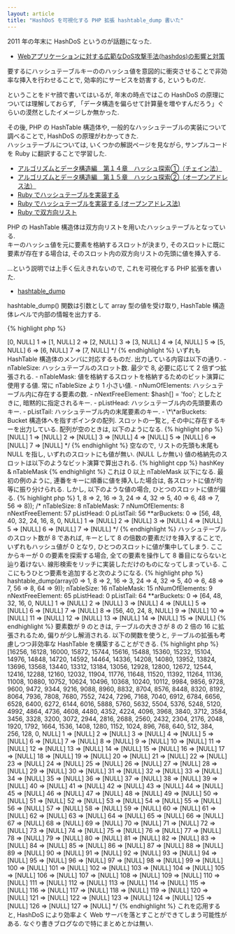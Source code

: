 ```yaml
---
layout: article
title: "HashDoS を可視化する PHP 拡張 hashtable_dump 書いた"
---
```

2011 年の年末に HashDoS というのが話題になった.

- [Webアプリケーションに対する広範なDoS攻撃手法(hashdos)の影響と対策](http://blog.tokumaru.org/2011/12/webdoshashdos.html)

要するにハッシュテーブルキーののハッシュ値を意図的に衝突させることで非効率な挿入を行わせることで, 効率的にサービスを妨害する, というものだ.

ということをドヤ顔で書いてはいるが, 年末の時点ではこの HashDoS の原理については理解しておらず, 「データ構造を偏らせて計算量を増やすんだろう」ぐらいの漠然としたイメージしか無かった.

その後, PHP の HashTable 構造体や, 一般的なハッシュテーブルの実装について調べることで, HashDoS の原理がわかってきた.  
ハッシュテーブルについては, いくつかの解説ページを見ながら, サンプルコードを Ruby に翻訳することで学習した.  

- [アルゴリズムとデータ構造編　第１４章　ハッシュ探索①（チェイン法）](http://www.geocities.jp/ky_webid/algorithm/014.html)
- [アルゴリズムとデータ構造編　第１５章　ハッシュ探索②（オープンアドレス法）](http://www.geocities.jp/ky_webid/algorithm/015.html)
- [Ruby でハッシュテーブルを実装する](http://qiita.com/items/1607)
- [Ruby でハッシュテーブルを実装する (オープンアドレス法)](http://qiita.com/items/1613)
- [Ruby で双方向リスト](http://qiita.com/items/1731)

PHP の HashTable 構造体は双方向リストを用いたハッシュテーブルとなっている.  
キーのハッシュ値を元に要素を格納するスロットが決まり, そのスロットに既に要素が存在する場合は, そのスロット内の双方向リストの先頭に値を挿入する.

...という説明では上手く伝えきれないので, これを可視化する PHP 拡張を書いた.

- [hashtable\_dump](https://github.com/yuya-takeyama/hashtable_dump)

hashtable\_dump\(\) 関数は引数として array 型の値を受け取り, HashTable 構造体レベルで内部の情報を出力する.

{% highlight php %}
<?php
hashtable_dump(array(1, 2, 3, 4, 5, 6, 7, 8));
/*
nTableSize:       8
nTableMask:       7
nNumOfElements:   8
nNextFreeElement: 8
pListHead:        0
pListTail:        7
**arBuckets:
  0 => [0, NULL]
  1 => [1, NULL]
  2 => [2, NULL]
  3 => [3, NULL]
  4 => [4, NULL]
  5 => [5, NULL]
  6 => [6, NULL]
  7 => [7, NULL]
*/
{% endhighlight %}

いずれも HashTable 構造体のメンバに対応するものだ. 出力している内容は以下の通り.

- nTableSize: ハッシュテーブルのスロット数. 最少で 8, 必要に応じて 2 倍ずつ拡張される.
- nTableMask: 値を格納するスロットを格納するためのビット演算に使用する値. 常に nTableSize より 1 小さい値.
- nNumOfElements: ハッシュテーブル内に存在する要素の数.
- nNextFreeElement: $hash[] = 'foo'; としたときに, 暗黙的に指定されるキー.
- pListHead: ハッシュテーブル内の先頭要素のキー.
- pListTail: ハッシュテーブル内の末尾要素のキー.
- \*\*arBuckets: Bucket 構造体へを指すポインタの配列. スロットの一覧と, その中に存在するキーを出力している.

配列が空のときは, 以下のようになる.

{% highlight php %}
<?php
hashtable_dump(array());
/*
nTableSize:       8
nTableMask:       7
nNumOfElements:   0
nNextFreeElement: 0
pListHead:        NULL
pListTail:        NULL
**arBuckets:
  0 => [NULL]
  1 => [NULL]
  2 => [NULL]
  3 => [NULL]
  4 => [NULL]
  5 => [NULL]
  6 => [NULL]
  7 => [NULL]
*/
{% endhighlight %}

空なので, リストの先頭も末尾も NULL を指し, いずれのスロットにも値が無い. (NULL しか無い)

値の格納先のスロットは以下のようなビット演算で算出される.

{% highlight cpp %}
hashKey & nTableMask
{% endhighlight %}

これは 0 以上 nTableMask 以下になる.

最初の例のように, 連番をキーに順番に値を挿入した場合は, 各スロットに値が均等に振り分けられる.

しかし, 以下のような値の場合, ひとつのスロットに値が偏る.

{% highlight php %}
<?php
hashtable_dump(array(0 => 1, 8 => 2, 16 => 3, 24 => 4, 32 => 5, 40 => 6, 48 => 7, 56 => 8));
/*
nTableSize:       8
nTableMask:       7
nNumOfElements:   8
nNextFreeElement: 57
pListHead:        0
pListTail:        56
**arBuckets:
  0 => [56, 48, 40, 32, 24, 16, 8, 0, NULL]
  1 => [NULL]
  2 => [NULL]
  3 => [NULL]
  4 => [NULL]
  5 => [NULL]
  6 => [NULL]
  7 => [NULL]
*/
{% endhighlight %}

ハッシュテーブルのスロット数が 8 であれば, キーとして 8 の倍数の要素だけを挿入することで, いずれもハッシュ値が 0 となり, ひとつのスロットに値が集中してしまう.  
ここからキーが 0 の要素を探索する場合, 全ての要素を操作して 8 番目にならないと辿り着けない.  
線形検索をリッチに実装しただけのものになってしまっている.

ここにもうひとつ要素を追加すると次のようになる.

{% highlight php %}
hashtable_dump(array(0 => 1, 8 => 2, 16 => 3, 24 => 4, 32 => 5, 40 => 6, 48 => 7, 56 => 8, 64 => 9));
nTableSize:       16
nTableMask:       15
nNumOfElements:   9
nNextFreeElement: 65
pListHead:        0
pListTail:        64
**arBuckets:
  0 => [64, 48, 32, 16, 0, NULL]
  1 => [NULL]
  2 => [NULL]
  3 => [NULL]
  4 => [NULL]
  5 => [NULL]
  6 => [NULL]
  7 => [NULL]
  8 => [56, 40, 24, 8, NULL]
  9 => [NULL]
  10 => [NULL]
  11 => [NULL]
  12 => [NULL]
  13 => [NULL]
  14 => [NULL]
  15 => [NULL]
{% endhighlight %}

要素数が 9 のときは, テーブルの大きさが 8 の 2 倍の 16 に拡張されるため, 偏りが少し解消される.

以下の関数を使うと, テーブルの拡張も考慮しつつ非効率な HashTable を構築することができる.

{% highlight php %}
<?php
hashtable_dump(hashdos(128));
function hashdos($n) {
    $tableSize = 8;
    while ($tableSize < $n) {
        $tableSize *= 2;
    }
    $arr = array();
    for ($i = 0; $i < $n; $i++) {
        $arr[$tableSize * $i] = NULL;
    }
    return $arr;
}
/*
nTableSize:       128
nTableMask:       127
nNumOfElements:   128
nNextFreeElement: 16257
pListHead:        0
pListTail:        16256
**arBuckets:
  0 => [16256, 16128, 16000, 15872, 15744, 15616, 15488, 15360, 15232, 15104, 14976, 14848, 14720, 14592, 14464, 14336, 14208, 14080, 13952, 13824, 13696, 13568, 13440, 13312, 13184, 13056, 12928, 12800, 12672, 12544, 12416, 12288, 12160, 12032, 11904, 11776, 11648, 11520, 11392, 11264, 11136, 11008, 10880, 10752, 10624, 10496, 10368, 10240, 10112, 9984, 9856, 9728, 9600, 9472, 9344, 9216, 9088, 8960, 8832, 8704, 8576, 8448, 8320, 8192, 8064, 7936, 7808, 7680, 7552, 7424, 7296, 7168, 7040, 6912, 6784, 6656, 6528, 6400, 6272, 6144, 6016, 5888, 5760, 5632, 5504, 5376, 5248, 5120, 4992, 4864, 4736, 4608, 4480, 4352, 4224, 4096, 3968, 3840, 3712, 3584, 3456, 3328, 3200, 3072, 2944, 2816, 2688, 2560, 2432, 2304, 2176, 2048, 1920, 1792, 1664, 1536, 1408, 1280, 1152, 1024, 896, 768, 640, 512, 384, 256, 128, 0, NULL]
  1 => [NULL]
  2 => [NULL]
  3 => [NULL]
  4 => [NULL]
  5 => [NULL]
  6 => [NULL]
  7 => [NULL]
  8 => [NULL]
  9 => [NULL]
  10 => [NULL]
  11 => [NULL]
  12 => [NULL]
  13 => [NULL]
  14 => [NULL]
  15 => [NULL]
  16 => [NULL]
  17 => [NULL]
  18 => [NULL]
  19 => [NULL]
  20 => [NULL]
  21 => [NULL]
  22 => [NULL]
  23 => [NULL]
  24 => [NULL]
  25 => [NULL]
  26 => [NULL]
  27 => [NULL]
  28 => [NULL]
  29 => [NULL]
  30 => [NULL]
  31 => [NULL]
  32 => [NULL]
  33 => [NULL]
  34 => [NULL]
  35 => [NULL]
  36 => [NULL]
  37 => [NULL]
  38 => [NULL]
  39 => [NULL]
  40 => [NULL]
  41 => [NULL]
  42 => [NULL]
  43 => [NULL]
  44 => [NULL]
  45 => [NULL]
  46 => [NULL]
  47 => [NULL]
  48 => [NULL]
  49 => [NULL]
  50 => [NULL]
  51 => [NULL]
  52 => [NULL]
  53 => [NULL]
  54 => [NULL]
  55 => [NULL]
  56 => [NULL]
  57 => [NULL]
  58 => [NULL]
  59 => [NULL]
  60 => [NULL]
  61 => [NULL]
  62 => [NULL]
  63 => [NULL]
  64 => [NULL]
  65 => [NULL]
  66 => [NULL]
  67 => [NULL]
  68 => [NULL]
  69 => [NULL]
  70 => [NULL]
  71 => [NULL]
  72 => [NULL]
  73 => [NULL]
  74 => [NULL]
  75 => [NULL]
  76 => [NULL]
  77 => [NULL]
  78 => [NULL]
  79 => [NULL]
  80 => [NULL]
  81 => [NULL]
  82 => [NULL]
  83 => [NULL]
  84 => [NULL]
  85 => [NULL]
  86 => [NULL]
  87 => [NULL]
  88 => [NULL]
  89 => [NULL]
  90 => [NULL]
  91 => [NULL]
  92 => [NULL]
  93 => [NULL]
  94 => [NULL]
  95 => [NULL]
  96 => [NULL]
  97 => [NULL]
  98 => [NULL]
  99 => [NULL]
  100 => [NULL]
  101 => [NULL]
  102 => [NULL]
  103 => [NULL]
  104 => [NULL]
  105 => [NULL]
  106 => [NULL]
  107 => [NULL]
  108 => [NULL]
  109 => [NULL]
  110 => [NULL]
  111 => [NULL]
  112 => [NULL]
  113 => [NULL]
  114 => [NULL]
  115 => [NULL]
  116 => [NULL]
  117 => [NULL]
  118 => [NULL]
  119 => [NULL]
  120 => [NULL]
  121 => [NULL]
  122 => [NULL]
  123 => [NULL]
  124 => [NULL]
  125 => [NULL]
  126 => [NULL]
  127 => [NULL]
*/
{% endhighlight %}

これを応用すると, HashDoS により効率よく Web サーバを落とすことができてしまう可能性がある.

なぐり書きブログなので特にまとめとかは無い.
